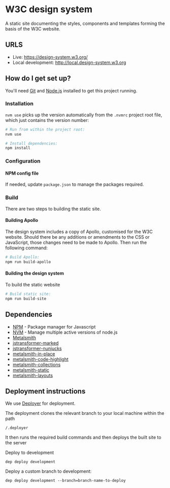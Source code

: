 # W3C design system

A static site documenting the styles, components and templates forming the basis of the W3C website.

## URLS
- Live: https://design-system.w3.org/
- Local development: http://local.design-system.w3.org

## How do I get set up?

You'll need [Git](https://help.github.com/articles/set-up-git/) and [Node.js](https://nodejs.org/en/) installed to get this project running.

### Installation

`nvm use` picks up the version automatically from the `.nvmrc` project root file, which just contains the version number:

```bash
# Run from within the project root: 
nvm use

# Install dependencies:
npm install
```

### Configuration

#### NPM config file

If needed, update `package.json` to manage the packages required.

### Build

There are two steps to building the static site.

#### Building Apollo

The design system includes a copy of Apollo, customised for the W3C website. Should there be any additions or amendments to the CSS or JavaScript, those changes need to be made to Apollo. Then run the following command:

```bash
# Build Apollo:
npm run build-apollo
```

#### Building the design system

To build the static website

```bash
# Build static site: 
npm run build-site
```

## Dependencies

- [NPM](https://www.npmjs.com/) - Package manager for Javascript
- [NVM](https://github.com/creationix/nvm) - Manage multiple active versions of node.js
- [Metalsmith](https://github.com/segmentio/metalsmith)
- [jstransformer-marked](https://github.com/jstransformers/jstransformer-marked)
- [jstransformer-nunjucks](https://github.com/jstransformers/jstransformer-nunjucks)
- [metalsmith-in-place](https://github.com/metalsmith/metalsmith-in-place)
- [metalsmith-code-highlight](https://github.com/fortes/metalsmith-code-highlight)
- [metalsmith-collections](https://github.com/segmentio/metalsmith-collections)
- [metalsmith-static](https://github.com/TheHydroImpulse/metalsmith-static)
- [metalsmith-layouts](https://github.com/metalsmith/metalsmith-layouts)

## Deployment instructions

We use [Deployer](https://deployer.org) for deployment.

The deployment clones the relevant branch to your local machine within the path

`/.deployer`  

It then runs the required build commands and then deploys the built site to the server

Deploy to development

```
dep deploy development
```


Deploy a custom branch to development:

```
dep deploy development --branch=branch-name-to-deploy
```
